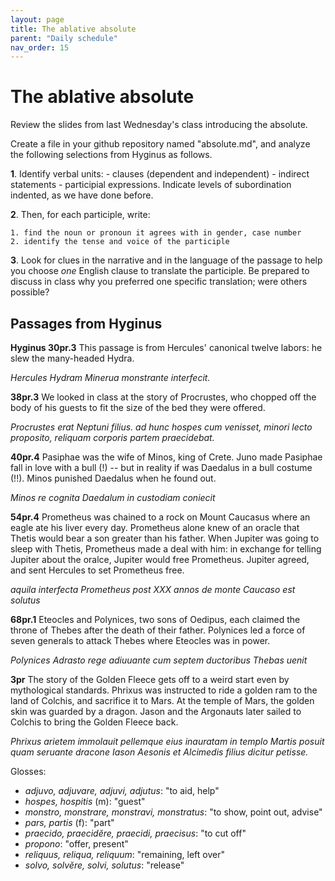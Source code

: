 ```yaml
---
layout: page
title: The ablative absolute
parent: "Daily schedule"
nav_order: 15
---
```



# The ablative absolute

Review the slides from last Wednesday's class introducing the absolute.    

Create a file in your github repository named "absolute.md", and analyze the following selections from Hyginus as follows.

**1**. Identify verbal units: 
    - clauses (dependent and independent)
    - indirect statements 
    - participial expressions.  Indicate levels of subordination indented, as we have done before.

**2**. Then, for each participle, write:

    1. find the noun or pronoun it agrees with in gender, case number
    2. identify the tense and voice of the participle


**3**. Look for clues in the narrative and in the language of the passage to help you choose *one* English clause to translate the participle.  Be prepared to discuss in class why you preferred one specific translation; were others possible?


## Passages from Hyginus

**Hyginus 30pr.3**  This passage is from Hercules' canonical twelve labors:  he slew the many-headed Hydra.

*Hercules Hydram Minerua monstrante interfecit.*


**38pr.3**  We looked in class at the story of Procrustes, who chopped off the body of his guests to fit the size of the bed they were offered.

*Procrustes erat Neptuni filius. ad hunc hospes cum venisset, minori lecto proposito, reliquam corporis partem praecidebat.*



**40pr.4** Pasiphae was the wife of Minos, king of Crete.  Juno made Pasiphae fall in love with a bull (!) -- but in reality if was Daedalus in a bull costume (!!).  Minos punished Daedalus when he found out.

*Minos re cognita Daedalum in custodiam coniecit*

**54pr.4**  Prometheus was chained to a rock on Mount Caucasus where an eagle ate his liver every day. Prometheus alone knew of an oracle that Thetis would bear a son greater than his father.  When Jupiter was going to sleep with Thetis, Prometheus made a deal with him:  in exchange for telling Jupiter about the oralce, Jupiter would free Prometheus.  Jupiter agreed, and sent Hercules to set Prometheus free.

*aquila interfecta Prometheus post ⅩⅩⅩ annos de monte Caucaso est solutus*


**68pr.1**  Eteocles and Polynices, two sons of Oedipus, each claimed the throne of Thebes after the death of their father.  Polynices led a force of seven generals to attack Thebes where Eteocles was in power.

*Polynices Adrasto rege adiuuante cum septem ductoribus Thebas uenit*


**3pr**  The story of the Golden Fleece gets off to a weird start even by mythological standards.  Phrixus was instructed to ride a golden ram to the land of Colchis, and sacrifice it to Mars.  At the temple of Mars, the golden skin was guarded by a dragon.  Jason and the Argonauts later sailed to Colchis to bring the Golden Fleece back.


*Phrixus arietem immolauit pellemque eius inauratam in templo Martis posuit quam seruante dracone Iason Aesonis et Alcimedis filius dicitur petisse.*


Glosses:

- *adjuvo, adjuvare, adjuvi, adjutus*: "to aid, help"
- *hospes, hospitis* (m): "guest"
- *monstro, monstrare, monstravi, monstratus*: "to show, point out, advise"
- *pars, partis* (f): "part"
- *praecido, praecidĕre, praecidi, praecisus*: "to cut off"
- *propono*: "offer, present"
- *reliquus, reliqua, reliquum*: "remaining, left over"
- *solvo, solvĕre, solvi, solutus*: "release"